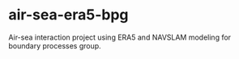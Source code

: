 # air-sea-era5-bpg
Air-sea interaction project using ERA5 and NAVSLAM modeling for boundary processes group.
